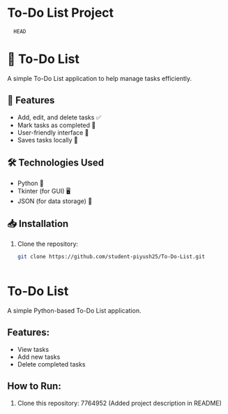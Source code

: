# To-Do List Project
      HEAD
# 📝 To-Do List

A simple To-Do List application to help manage tasks efficiently.

## 🚀 Features
- Add, edit, and delete tasks ✅
- Mark tasks as completed 🏁
- User-friendly interface 🎨
- Saves tasks locally 💾

## 🛠 Technologies Used
- Python 🐍
- Tkinter (for GUI) 🖥️
- JSON (for data storage) 📂

## 📥 Installation
1. Clone the repository:
   ```bash
   git clone https://github.com/student-piyush25/To-Do-List.git
            
# To-Do List

A simple Python-based To-Do List application.

## Features:
- View tasks
- Add new tasks
- Delete completed tasks

## How to Run:
1. Clone this repository:
       7764952 (Added project description in README)
